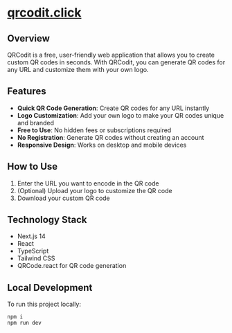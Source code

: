 # [qrcodit.click](https://qrcodit.click)

## Overview 
QRCodit is a free, user-friendly web application that allows you to create custom QR codes in seconds. With QRCodit, you can generate QR codes for any URL and customize them with your own logo.

## Features

- **Quick QR Code Generation**: Create QR codes for any URL instantly
- **Logo Customization**: Add your own logo to make your QR codes unique and branded
- **Free to Use**: No hidden fees or subscriptions required
- **No Registration**: Generate QR codes without creating an account
- **Responsive Design**: Works on desktop and mobile devices

## How to Use

1. Enter the URL you want to encode in the QR code
2. (Optional) Upload your logo to customize the QR code
3. Download your custom QR code

## Technology Stack

- Next.js 14
- React
- TypeScript
- Tailwind CSS
- QRCode.react for QR code generation

## Local Development

To run this project locally:
```shell
npm i
npm run dev
```
